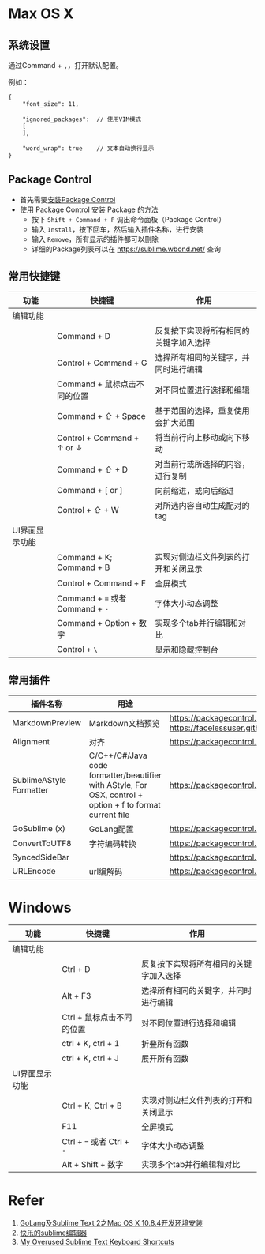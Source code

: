 

# Max OS X

## 系统设置

通过Command + `,`，打开默认配置。

例如：

```
{
	"font_size": 11,

	"ignored_packages":  // 使用VIM模式
	[
	],

	"word_wrap": true    // 文本自动换行显示
}

```

## Package Control

* 首先需要[安装Package Control](https://packagecontrol.io/installation)
* 使用 Package Control 安装 Package 的方法
	+ 按下 `Shift + Command + P` 调出命令面板（Package Control）
	+ 输入 `Install`，按下回车，然后输入插件名称，进行安装
	+ 输入 `Remove`，所有显示的插件都可以删除
	+ 详细的Package列表可以在 https://sublime.wbond.net/ 查询


## 常用快捷键

| 功能 | 快捷键 | 作用
| -- | -- | --
| 编辑功能 | 
| | Command + D | 反复按下实现将所有相同的关键字加入选择
| | Control + Command + G | 选择所有相同的关键字，并同时进行编辑
| | Command + 鼠标点击不同的位置 | 对不同位置进行选择和编辑
| | Command + ⇧ + Space | 基于范围的选择，重复使用会扩大范围
| | Control + Command + ↑ or ↓ | 将当前行向上移动或向下移动
| | Command + ⇧ + D | 对当前行或所选择的内容，进行复制
| | Command + [ or ] | 向前缩进，或向后缩进
| | Control + ⇧ + W | 对所选内容自动生成配对的tag
| UI界面显示功能 | 
| | Command + K; Command + B | 实现对侧边栏文件列表的打开和关闭显示
| | Control + Command + F | 全屏模式
| | Command + `=` 或者 Command + `-` | 字体大小动态调整
| | Command + Option + 数字 | 实现多个tab并行编辑和对比
| | Control + `\` | 显示和隐藏控制台


## 常用插件

| 插件名称 | 用途 | 获取地址
| -- | -- | --
| MarkdownPreview | Markdown文档预览 | https://packagecontrol.io/packages/MarkdownPreview https://facelessuser.github.io/MarkdownPreview/usage/
| Alignment | 对齐 | https://packagecontrol.io/packages/Alignment
| Sublime​AStyle​Formatter | C/C++/C#/Java code formatter/beautifier with AStyle, For OSX, control + option + f to format current file | https://packagecontrol.io/packages/SublimeAStyleFormatter
| GoSublime (x) | GoLang配置 | https://packagecontrol.io/packages/GoSublime
| ConvertToUTF8 | 字符编码转换 | https://packagecontrol.io/packages/ConvertToUTF8
| SyncedSideBar | | https://packagecontrol.io/packages/SyncedSideBar
| URLEncode | url编解码 | https://packagecontrol.io/packages/URLEncode



# Windows

| 功能 | 快捷键 | 作用
| -- | -- | --
| 编辑功能 |
| | Ctrl + D | 反复按下实现将所有相同的关键字加入选择
| | Alt + F3 | 选择所有相同的关键字，并同时进行编辑
| | Ctrl + 鼠标点击不同的位置 | 对不同位置进行选择和编辑
| | ctrl + K, ctrl + 1 | 折叠所有函数
| | ctrl + K, ctrl + J | 展开所有函数
| UI界面显示功能 |
| | Ctrl + K; Ctrl + B | 实现对侧边栏文件列表的打开和关闭显示
| | F11 | 全屏模式
| | Ctrl + `=` 或者 Ctrl + `-` | 字体大小动态调整
| | Alt + Shift + 数字 | 实现多个tab并行编辑和对比



# Refer

1. [GoLang及Sublime Text 2之Mac OS X 10.8.4开发环境安装](http://blog.csdn.net/delphiwcdj/article/details/11873023)
2. [快乐的sublime编辑器](http://www.imooc.com/video/6488)
3. [My Overused Sublime Text Keyboard Shortcuts](http://viget.com/extend/my-overused-sublime-text-keyboard-shortcuts)




